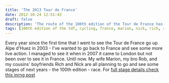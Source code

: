 ```yaml
---
title: 'The 2013 Tour de France'
date: 2012-10-24 12:51:43
draft: false
description: 'The route of the 100th edition of the Tour de France has just been released and Marion, Rob, Rich, Nick & I are planning to see some action.'
tags: [100th edition of the tdf, cycling, france, marion, nick, rich, rob, tdf, tour de france, trip]
---
```


Every year since the first time that I went to see the Tour de France go up Alpe d'Huez in 2003 - I've wanted to go back to France and see some more live action. I managed to see it when in 2007 it came to London but not been over to see it in France. Until now. My wife Marion, my bro Rob, and my cousins' boyfriends Rich and Nick are all planning to go and see some stages of next years - the 100th edition - race. For [full stage details check this inrng post](http://inrng.com/2012/10/2013-tour-de-france/)